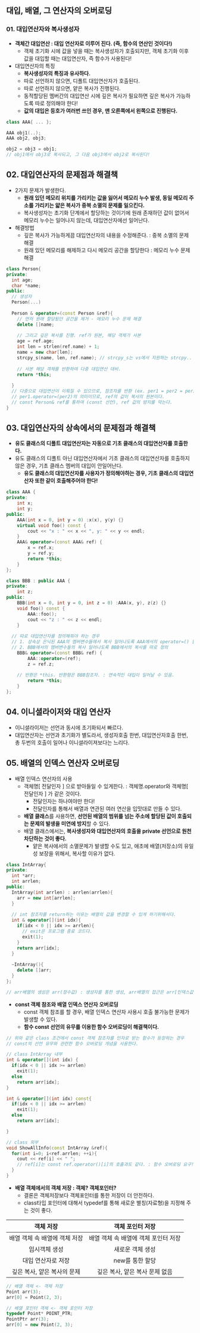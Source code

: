 ## 대입, 배열, 그  연산자의 오버로딩

### 01. 대입연산자와 복사생성자
  - **객체간 대입연산 : 대입 연산자로 이루어 진다. (즉, 함수의 연산인 것이다!)**
    - 객체 초기화 시에 값을 넣을 때는 복사생성자가 호출되지만, 객체 초기화 이후 값을 대입할 때는 대입연산자, 즉 함수가 사용된다!
  - 대입연산자의 특징
    - **복사생성자의 특징과 유사하다.**
    - 따로 선언하지 않으면, 디폴트 대입연산자가 호출된다.
    - 따로 선언하지 않으면, 얕은 복사가 진행된다.
    - 동적할당된 멤버간의 대입연산 시에 깊은 복사가 필요하면 깊은 복사가 가능하도록 따로 정의해야 한다!
    - **값의 대입은 등호가 여러번 쓰인 경우, 맨 오른쪽에서 왼쪽으로 진행된다.**
```cpp
class AAA{ ... };

AAA obj1(..);
AAA obj2, obj3;

obj2 = obj3 = obj1;
// obj1에서 obj3로 복사되고, 그 다음 obj3에서 obj2로 복사된다!
```

## 02. 대입연산자의 문제점과 해결책
  - 2가지 문제가 발생한다.
    - **원래 있던 메모리 위치를 가리키는 값을 잃어서 메모리 누수 발생, 동일 메모리 주소를 가리키는 얇은 복사가 중복 소멸의 문제를 일으킨다.**
    - 복사생성자는 초기화 단계에서 할당하는 것이기에 원래 존재하던 값이 없어서 메모리 누수는 일어나지 않는데, 대입연산자에선 일어난다.
  - 해결방법
    - 깊은 복사가 가능하게끔 대입연산자의 내용을 수정해준다. : 중복 소멸의 문제 해결
    - 원래 있던 메모리를 해제하고 다시 메모리 공간을 할당한다 : 메모리 누수 문제 해결
```cpp
class Person{
private:
  int age;
  char *name;
public:
  // 생성자
  Person(...)
  
  Person & operator=(const Person &ref){
    // 먼저 원래 할당됬던 공간을 제거 - 메모리 누수 문제 해결
    delete []name;
    
    // 그리고 깊은 복사를 진행. ref가 원본, 해당 객체가 사본
    age = ref.age;
    int len = strlen(ref.name) + 1;
    name = new char[len];
    strcpy_s(name, len, ref.name); // strcpy_s는 vs에서 지원하는 strcpy..
    
    // 사본 해당 객체를 반환하여 다중 대입연산 대비.
    return *this;
    
  }
  // 다중으로 대입연산이 이뤄질 수 있으므로, 참조자를 반환 (ex. per1 = per2 = per3 ...)
  // per1.operator=(per2)의 의미이므로, ref의 값이 복사의 원본이다.
  // const Person& ref를 통하여 (const 선언), ref 값의 방지를 막는다.
}
```

## 03. 대입연산자의 상속에서의 문제점과 해결책
  - **유도 클래스의 디폴트 대입연산자는 자동으로 기초 클래스의 대입연산자를 호출한다.**
  - 유도 클래스의 디폴트 아닌 대입연산자에서 기초 클래스의 대입연산자를 호출하지 않은 경우, 기초 클래스 멤버의 대입이 안일어난다.
    - **유도 클래스의 대입연산자를 사용자가 정의해야하는 경우, 기초 클래스의 대입연산자 또한 같이 호출해주어야 한다!**
```cpp
class AAA {
private:
	int x;
	int y;
public:
	AAA(int x = 0, int y = 0) :x(x), y(y) {}
	virtual void foo() const {
		cout << "x : " << x << ", y: " << y << endl;
	}
	AAA& operator=(const AAA& ref) {
		x = ref.x;
		y = ref.y;
		return *this;
	}
};

class BBB : public AAA {
private:
	int z;
public:
	BBB(int x = 0, int y = 0, int z = 0) :AAA(x, y), z(z) {}
	void foo() const {
		AAA::foo();
		cout << "z : " << z << endl;
	}
  
  // 따로 대입연산자를 정의해줘야 하는 경우
  // 1. 상속상 은닉된 AAA의 멤버변수들에서 복사 일어나도록 AAA에서의 operator=() 함수 호출 후에
  // 2. BBB에서의 멤버변수들의 복사 일어나도록 BBB에서의 복사를 따로 정의
	BBB& operator=(const BBB& ref) {
		AAA::operator=(ref);
		z = ref.z;
    
    // 반환은 *this. 반환형은 BBB참조자. : 연속적인 대입이 일어날 수 있음.
		return *this;
	}
};
```

## 04. 이니셜라이저와 대입 연산자
  - 이니셜라이저는 선언과 동시에 초기화되서 빠르다.
  - 대입연산자는 선언과 초기화가 별도라서, 생성자호출 한번, 대입연산자호출 한번, 총 두번의 호출이 일어나 이니셜라이져보다는 느리다.

## 05. 배열의 인덱스 연산자 오버로딩
  - 배열 인덱스 연산자의 사용
    - 객체명[ 전달인자 ] 으로 받아들일 수 있게한다. : 객체명.operator[]( 전달인자 )와 객체명[ 전달인자 ] 가 같은 것이다.
      - 전달인자는 하나여야만 한다!
      - 전달인자를 통해서 배열과 연관된 여러 연산을 입맛대로 만들 수 있다.
    - **배열 클래스**를 사용하면, **선언된 배열의 범위를 넘는 주소에 할당된 값이 호출되는 문제의 발생을 미연에 방지**할 수 있다.
    - 배열 클래스에서는, **복사생성자와 대입연산자의 호출을 private 선언으로 원천 차단하는 것이 좋다.**
      - 얕은 복사에서의 소멸문제가 발생할 수도 있고, 애초에 배열(저장소)의 유일성 보장을 위해서, 복사할 이유가 없다.
```cpp
class IntArray{
private:
  int *arr;
  int arrlen;
public:
  IntArray(int arrlen) : arrlen(arrlen){
    arr = new int[arrlen];
  }
  
  // int 참조자를 return하는 이유는 배열의 값을 변경할 수 있게 하기위해서다.
  int & operator[](int idx){
    if(idx < 0 || idx >= arrlen){
      // exit은 프로그램 종료 코드다.
      exit(1);
    }
    return arr[idx];
  }
  
  ~IntArray(){
    delete []arr;
  }
};

// arr배열의 생성은 arr(정수값) : 생성자를 통한 생성, arr배열의 접근은 arr[인덱스값] : 인덱스 연산자를 통한 생성.
```

  - **const 객체 참조와 배열 인덱스 연산자 오버로딩**
    - const 객체 참조를 할 경우, 배열 인덱스 연산자 사용시 호출 불가능한 문제가 발생할 수 있다.
    - **함수 const 선언의 유무를 이용한 함수 오버로딩이 해결책이다.**
    
```cpp
// 위와 같은 class 조건에서 const 객체 참조자를 인자로 받는 함수가 등장하는 경우
// const의 선언 유무와 관련한 함수 오버로딩 개념을 사용한다.

// class IntArray 내부
int & operator[](int idx) {
  if(idx < 0 || idx >= arrlen)
    exit(1);
  else
    return arr[idx];
}

int & operator[](int idx) const{
  if(idx < 0 || idx >= arrlen)
    exit(1);
  else
    return arr[idx];

}

// class 외부
void ShowAllInfo(const IntArray &ref){
  for(int i=0; i<ref.arrlen; ++i){
    cout << ref[i] << " ";
    // ref[i]는 const ref.operator()[i]의 호출과도 같다. : 함수 오버로딩 요구!
  }
}
```

  - **배열 객체에서의 객체 저장 : 객체? 객체포인터?**
    - 결론은 객체저장보다 객체포인터를 통한 저장이 더 안전하다.
    - class타입 포인터에 대해서 typedef를 통해 새로운 별칭(자료형)을 지정해 주는 것이 좋다.
    
|객체 저장|객체 포인터 저장|
|:---:|:---:|
|배열 객체 속 배열에 객체 저장|배열 객체 속 배열에 객체 포인터 저장|
|임시객체 생성|새로운 객체 생성|
|대입 연산자로 저장|new를 통한 할당|
|깊은 복사, 얕은 복사의 문제|깊은 복사, 얕은 복사 문제 없음|

```cpp
// 배열 객체 <- 객체 저장
Point arr(3);
arr[0] = Point(2, 3);

// 배열 포인터 객체 <- 객체 포인터 저장
typedef Point* POINT_PTR;
PointPtr arr(3);
arr[0] = new Point(2, 3);

```
  
  
  
  
  
  
  
  
